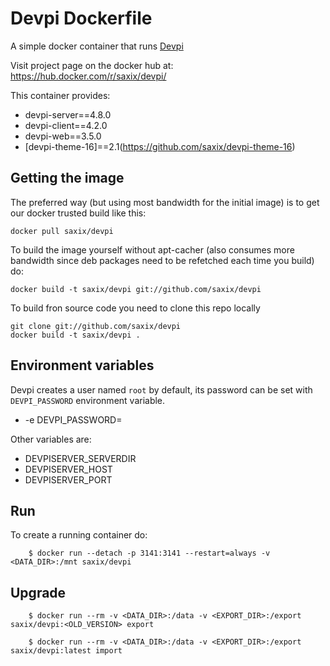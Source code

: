 Devpi Dockerfile
================

A simple docker container that runs [Devpi](http://doc.devpi.net/) 

Visit project page on the docker hub at: https://hub.docker.com/r/saxix/devpi/

This container provides:

- devpi-server==4.8.0
- devpi-client==4.2.0
- devpi-web==3.5.0
- [devpi-theme-16]==2.1(https://github.com/saxix/devpi-theme-16)

## Getting the image

The preferred way (but using most bandwidth for the initial image) is to
get our docker trusted build like this:


```
docker pull saxix/devpi
```

To build the image yourself without apt-cacher (also consumes more bandwidth
since deb packages need to be refetched each time you build) do:

```
docker build -t saxix/devpi git://github.com/saxix/devpi
```

To build fron source code you need to clone this repo locally 

```
git clone git://github.com/saxix/devpi
docker build -t saxix/devpi .
```

## Environment variables


Devpi creates a user named `root` by default, its password can be set with
`DEVPI_PASSWORD` environment variable.

 - -e DEVPI_PASSWORD=<password>
 
Other variables are:

 - DEVPISERVER_SERVERDIR
 - DEVPISERVER_HOST
 - DEVPISERVER_PORT 


## Run


To create a running container do:
```
    $ docker run --detach -p 3141:3141 --restart=always -v <DATA_DIR>:/mnt saxix/devpi
```

## Upgrade

```
    $ docker run --rm -v <DATA_DIR>:/data -v <EXPORT_DIR>:/export saxix/devpi:<OLD_VERSION> export
    
    $ docker run --rm -v <DATA_DIR>:/data -v <EXPORT_DIR>:/export saxix/devpi:latest import
```

